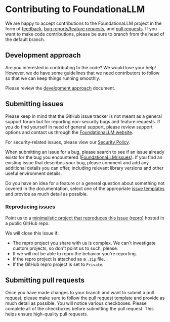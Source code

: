 # Contributing to FoundationaLLM

We are happy to accept contributions to the FoundationaLLM project in the form of [feedback](https://foundationallm.ai/contact), [bug reports/feature requests](https://github.com/solliancenet/foundationallm/issues/new/choose), and [pull requests](https://github.com/solliancenet/foundationallm/pulls). If you want to make code contributions, please be sure to branch from the head of the default branch.

## Development approach

Are you interested in contributing to the code? We would love your help! However, we do have some guidelines that we need contributors to follow so that we can keep things running smoothly.

Please review the [development approach](./docs/development-approach.md) document.

## Submitting issues

Please keep in mind that the GitHub issue tracker is not meant as a general support forum but for reporting non-security bugs and feature requests. If you do find yourself in need of general support, please review support options and contact us through the [FoundationaLLM website](https://foundationallm.ai/contact).

For security-related issues, please view our [Security Policy](https://github.com/solliancenet/foundationallm/security/policy).

When submitting an issue for a bug, please search to see if an issue already exists for the bug you encountered ([FoundationaLLM/issues](https://github.com/solliancenet/foundationallm/issues)). If you find an existing issue that describes your bug, please comment and add any additional details you can offer, including relevant library versions and other useful environment details.

Do you have an idea for a feature or a general question about something not covered in the documentation, select one of the appropriate [issue templates](https://github.com/solliancenet/foundationallm/issues/new/choose) and provide as much detail as possible.

### Reproducing issues

Point us to a [minimalistic project that reproduces this issue (repro)](./docs/contributing/repro.md) hosted in a public GitHub repo.

We will close this issue if:

- The repro project you share with us is complex. We can't investigate custom projects, so don't point us to such, please.
- If we will not be able to repro the behavior you're reporting.
- If the repro project is attached as a `.zip` file.
- If the GitHub repro project is set to `Private`.

## Submitting pull requests

Once you have made changes to your branch and want to submit a pull request, please make sure to follow the [pull request template](./.github/pull_request_template.md) and provide as much detail as possible. You will notice various checkboxes. Please complete all of the checkboxes before submitting the pull request. This helps ensure high-quality pull requests.

